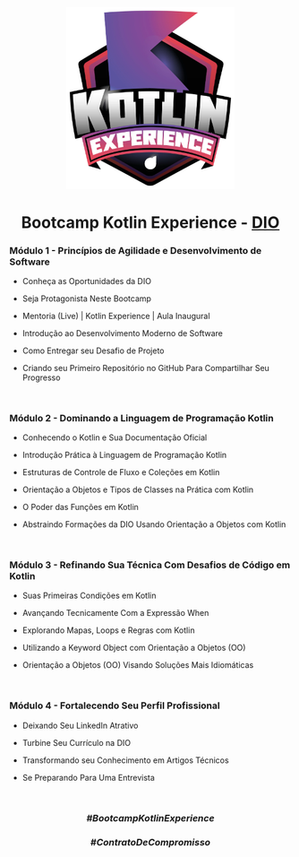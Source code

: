   <div align="center">

  <img src="Imagens/Logo-do-Bootcamp.webp" width="300">

  # Bootcamp Kotlin Experience - [DIO](https://www.dio.me/)

  </div>

  ### Módulo 1 - Princípios de Agilidade e Desenvolvimento de Software

  - Conheça as Oportunidades da DIO

  - Seja Protagonista Neste Bootcamp
  
  - Mentoria (Live) | Kotlin Experience | Aula Inaugural 

  - Introdução ao Desenvolvimento Moderno de Software

  - Como Entregar seu Desafio de Projeto
 
  - Criando seu Primeiro Repositório no GitHub Para Compartilhar Seu Progresso

  <br/>

  ### Módulo 2 - Dominando a Linguagem de Programação Kotlin

  - Conhecendo o Kotlin e Sua Documentação Oficial

  - Introdução Prática à Linguagem de Programação Kotlin
  
  - Estruturas de Controle de Fluxo e Coleções em Kotlin

  - Orientação a Objetos e Tipos de Classes na Prática com Kotlin

  - O Poder das Funções em Kotlin
 
  - Abstraindo Formações da DIO Usando Orientação a Objetos com Kotlin

  <br/>

  ### Módulo 3 - Refinando Sua Técnica Com Desafios de Código em Kotlin

  - Suas Primeiras Condições em Kotlin

  - Avançando Tecnicamente Com a Expressão When
  
  - Explorando Mapas, Loops e Regras com Kotlin

  - Utilizando a Keyword Object com Orientação a Objetos (OO)

  - Orientação a Objetos (OO) Visando Soluções Mais Idiomáticas

  <br/>  

  ### Módulo 4 - Fortalecendo Seu Perfil Profissional

  - Deixando Seu LinkedIn Atrativo

  - Turbine Seu Currículo na DIO
  
  - Transformando seu Conhecimento em Artigos Técnicos

  - Se Preparando Para Uma Entrevista

  <br/>

  <div align="center">

  ### _#BootcampKotlinExperience_
  ### _#ContratoDeCompromisso_

  </div>
